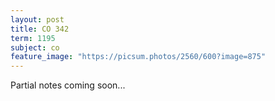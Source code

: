 ```yaml
---
layout: post
title: CO 342
term: 1195
subject: co
feature_image: "https://picsum.photos/2560/600?image=875"
---
```


Partial notes coming soon...

